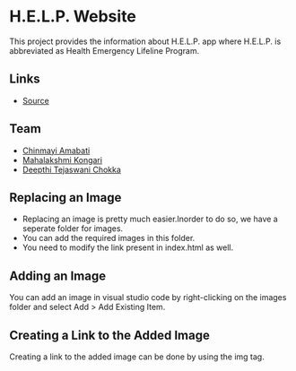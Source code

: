 # H.E.L.P. Website
This project provides the information about H.E.L.P. app where H.E.L.P. is abbreviated as Health Emergency Lifeline Program.

## Links
- [Source](https://github.com/Chinmayi98/help-app)

## Team
- [Chinmayi Amabati](https://github.com/Chinmayi98)
- [Mahalakshmi Kongari](https://github.com/MAHALAKSHMIKONGARI)
- [Deepthi Tejaswani Chokka](https://github.com/Deepthi1003)

## Replacing an Image
- Replacing an image is pretty much easier.Inorder to do so, we have a seperate folder for images. 
- You can add the required images in this folder.
- You need to modify the link present in index.html as well.

## Adding an Image 
You can add an image in visual studio code by right-clicking on the images folder and select Add > Add Existing Item.

## Creating a Link to the Added Image
Creating a link to the added image can be done by using the img tag.

